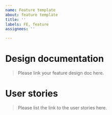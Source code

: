 ```yaml
---
name: Feature template
about: feature template
title: ''
labels: FE, feature
assignees: ''

---
```


# Design documentation
> Please link your feature design doc here.

# User stories
> Please list the link to the user stories here.
